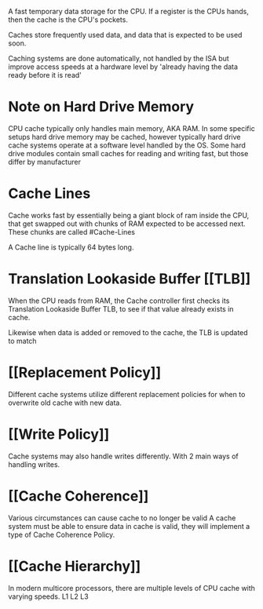 

A fast temporary data storage for the CPU.
If a register is the CPUs hands, then the cache is the CPU's pockets.

Caches store frequently used data, and data that is expected to be used soon. 

Caching systems are done automatically, not handled by the ISA but improve access speeds at a hardware level by 'already having the data ready before it is read'

# Note on Hard Drive Memory
CPU cache typically only handles main memory, AKA RAM.
	In some specific setups hard drive memory may be cached, however typically hard drive cache systems operate at a software level handled by the OS.
Some hard drive modules contain small caches for reading and writing fast, but those differ by manufacturer

# Cache Lines
Cache works fast by essentially being a giant block of ram inside the CPU, that get swapped out with chunks of RAM expected to be accessed next. 
	These chunks are called #Cache-Lines

A Cache line is typically 64 bytes long.

# Translation Lookaside Buffer [[TLB]]
When the CPU reads from RAM, the Cache controller first checks its Translation Lookaside Buffer TLB, to see if that value already exists in cache.

Likewise when data is added or removed to the cache, the TLB is updated to match

# [[Replacement Policy]]
Different cache systems utilize different replacement policies for when to overwrite old cache with new data.

# [[Write Policy]]
Cache systems may also handle writes differently. With 2 main ways of handling writes.

# [[Cache Coherence]]
Various circumstances can cause cache to no longer be valid
A cache system must be able to ensure data in cache is valid, they will implement a type of Cache Coherence Policy.

# [[Cache Hierarchy]]
In modern multicore processors, there are multiple levels of CPU cache with varying speeds.
L1
L2
L3